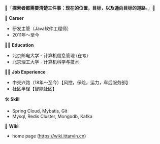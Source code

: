 👋「**探索者都需要清楚三件事：现在的位置，目标，以及通向目标的道路。**」👋

🔭 **Career**
- 研发主管（Java软件工程师）
- 2011年～至今

👨‍🎓 **Education**
- 北京邮电大学 - 计算机信息管理 (在考)
- 北京理工大学 - 计算机科学与技术

👨‍💻 **Job Experience**
- 中交兴路（18年～至今）【风控，保险，运力，车后服务部】
- 社区半径【智能社区】

🛠 **Skill**
- Spring Cloud, Mybatis, Git
- Mysql, Redis Cluster, Mongodb, Kafka

🌱 **Wiki**
- home page (https://wiki.ittarvin.cn)
